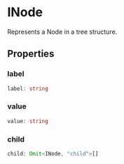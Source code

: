 # INode

Represents a Node in a tree structure.

## Properties

### label

```ts
label: string
```

### value

```ts
value: string
```

### child

```ts
child: Omit<INode, "child">[]
```
